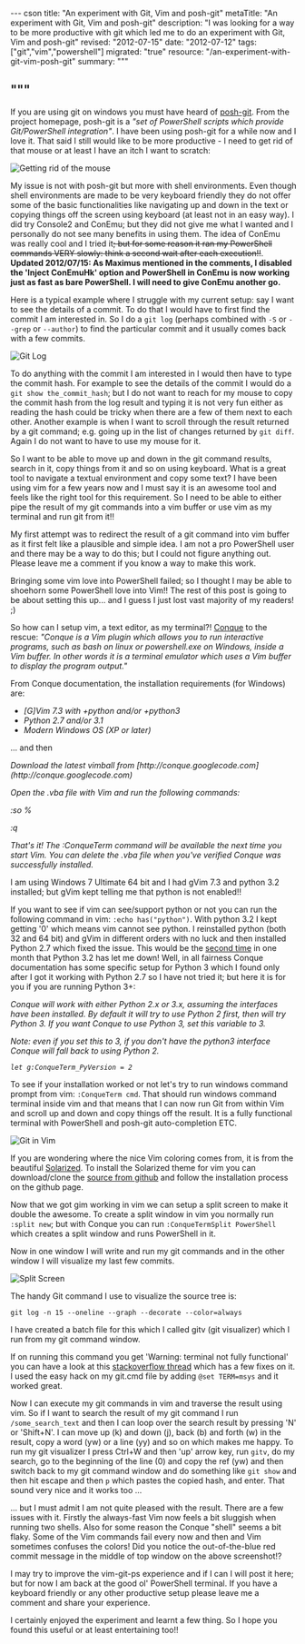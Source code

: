 --- cson
title: "An experiment with Git, Vim and posh-git"
metaTitle: "An experiment with Git, Vim and posh-git"
description: "I was looking for a way to be more productive with git which led me to do an experiment with Git, Vim and posh-git"
revised: "2012-07-15"
date: "2012-07-12"
tags: ["git","vim","powershell"]
migrated: "true"
resource: "/an-experiment-with-git-vim-posh-git"
summary: """

"""
---
If you are using git on windows you must have heard of [posh-git](https://github.com/dahlbyk/posh-git). From the project homepage, posh-git is a *"set of PowerShell scripts which provide Git/PowerShell integration"*. I have been using posh-git for a while now and I love it. That said I still would like to be more productive - I need to get rid of that mouse or at least I have an itch I want to scratch:

![Getting rid of the mouse][1]

My issue is not with posh-git but more with shell environments. Even though shell environments are made to be very keyboard friendly they do not offer some of the basic functionalities like navigating up and down in the text or copying things off the screen using keyboard (at least not in an easy way). I did try Console2 and ConEmu; but they did not give me what I wanted and I personally do not see many benefits in using them. The idea of ConEmu was really cool and I tried it<del>; but for some reason it ran my PowerShell commands VERY slowly: think a second wait after each execution!!</del>. **Updated 2012/07/15: As Maximus mentioned in the comments, I disabled the 'Inject ConEmuHk' option and PowerShell in ConEmu is now working just as fast as bare PowerShell. I will need to give ConEmu another go.**

Here is a typical example where I struggle with my current setup: say I want to  see the details of a commit. To do that I would have to first find the commit I am interested in. So I do a `git log` (perhaps combined with `-S` or `--grep` or `--author`) to find the particular commit and it usually comes back with a few commits. 

![Git Log][2]

To do anything with the commit I am interested in I would then have to type the commit hash. For example to see the details of the commit I would do a `git show the_commit_hash`; but I do not want to reach for my mouse to copy the commit hash from the log result and typing it is not very fun either as reading the hash could be tricky when there are a few of them next to each other. Another example is when I want to scroll through the result returned by a git command; e.g. going up in the list of changes returned by `git diff`. Again I do not want to have to use my mouse for it.

So I want to be able to move up and down in the git command results, search in it, copy things from it and so on using keyboard. What is a great tool to navigate a textual environment and copy some text? I have been using vim for a few years now and I must say it is an awesome tool and feels like the right tool for this requirement. So I need to be able to either pipe the result of my git commands into a vim buffer or use vim as my terminal and run git from it!! 

My first attempt was to redirect the result of a git command into vim buffer as it first felt like a plausible and simple idea. I am not a pro PowerShell user and there may be a way to do this; but I could not figure anything out. Please leave me a comment if you know a way to make this work. 

Bringing some vim love into PowerShell failed; so I thought I may be able to shoehorn some PowerShell love into Vim!! The rest of this post is going to be about setting this up... and I guess I just lost vast majority of my readers! ;)

So how can I setup vim, a text editor, as my terminal?! [Conque][3] to the rescue: *"Conque is a Vim plugin which allows you to run interactive programs, such as bash on linux or powershell.exe on Windows, inside a Vim buffer. In other words it is a terminal emulator which uses a Vim buffer to display the program output."*

From Conque documentation, the installation requirements (for Windows) are:
<em>

 * [G]Vim 7.3 with +python and/or +python3
 * Python 2.7 and/or 3.1
 * Modern Windows OS (XP or later)

</em>

... and then

<em>
Download the latest vimball from [http://conque.googlecode.com](http://conque.googlecode.com)

Open the .vba file with Vim and run the following commands:

:so %

:q

That's it! The :ConqueTerm command will be available the next time you start Vim. You can delete the .vba file when you've verified Conque was successfully installed.
</em>

I am using Windows 7 Ultimate 64 bit and I had gVim 7.3 and python 3.2 installed; but gVim kept telling me that python is not enabled!!

If you want to see if vim can see/support python or not you can run the following command in vim: `:echo has("python")`. With python 3.2 I kept getting '0' which means vim cannot see python. I reinstalled python (both 32 and 64 bit) and gVim in different orders with no luck and then installed Python 2.7 which fixed the issue. This would be the [second time][4] in one month that Python 3.2 has let me down! Well, in all fairness Conque documentation has some specific setup for Python 3 which I found only after I got it working with Python 2.7 so I have not tried it; but here it is for you if you are running Python 3+:

<em>
Conque will work with either Python 2.x or 3.x, assuming the interfaces have
been installed. By default it will try to use Python 2 first, then will try 
Python 3. If you want Conque to use Python 3, set this variable to 3. 

Note: even if you set this to 3, if you don't have the python3 interface
Conque will fall back to using Python 2.

`let g:ConqueTerm_PyVersion = 2`

</em>

To see if your installation worked or not let's try to run windows command prompt from vim: `:ConqueTerm cmd`. That should run windows command terminal inside vim and that means that I can now run Git from within Vim and scroll up and down and copy things off the result. It is a fully functional terminal with PowerShell and posh-git auto-completion ETC.

![Git in Vim][5]

If you are wondering where the nice Vim coloring comes from, it is from the beautiful [Solarized][6]. To install the Solarized theme for vim you can download/clone the [source from github][7] and follow the installation process on the github page.

Now that we got gim working in vim we can setup a split screen to make it double the awesome. To create a split window in vim you normally run `:split new`; but with Conque you can run `:ConqueTermSplit PowerShell` which creates a split window and runs PowerShell in it.

Now in one window I will write and run my git commands and in the other window I will visualize my last few commits.

![Split Screen][8]

The handy Git command I use to visualize the source tree is:

`git log -n 15 --oneline --graph --decorate --color=always`

I have created a batch file for this which I called gitv (git visualizer) which I run from my git command window.

If on running this command you get 'Warning: terminal not fully functional' you can have a look at this [stackoverflow thread](http://stackoverflow.com/questions/7949956/git-diff-not-working-terminal-not-fully-functional) which has a few fixes on it. I used the easy hack on my git.cmd file by adding `@set TERM=msys` and it worked great.

Now I can execute my git commands in vim and traverse the result using vim. So if I want to search the result of my git command I run `/some_search_text` and then I can loop over the search result by pressing 'N' or 'Shift+N'. I can move up (k) and down (j), back (b) and forth (w) in the result, copy a word (yw) or a line (yy) and so on which makes me happy. To run my git visualizer I press Ctrl+W and then 'up' arrow key, run `gitv`, do my search, go to the beginning of the line (0) and copy the ref (yw) and then switch back to my git command window and do something like `git show` and then hit escape and then `p` which pastes the copied hash, and enter. That sound very nice and it works too ...

... but I must admit I am not quite pleased with the result. There are a few issues with it. Firstly the always-fast Vim now feels a bit sluggish when running two shells. Also for some reason the Conque "shell" seems a bit flaky. Some of the Vim commands fail every now and then and Vim sometimes confuses the colors! Did you notice the out-of-the-blue red commit message in the middle of top window on the above screenshot!? 

I may try to improve the vim-git-ps experience and if I can I will post it here; but for now I am back at the good ol' PowerShell terminal. If you have a keyboard friendly or any other productive setup please leave me a comment and share your experience.

I certainly enjoyed the experiment and learnt a few thing. So I hope you found this useful or at least entertaining too!!


  [1]: http://www.mehdi-khalili.com/get/blogpictures/git-vim-poshgit/getting-rid-of-mouse.jpg
  [2]: http://www.mehdi-khalili.com/get/blogpictures/git-vim-poshgit/git-in-cmd.png
  [3]: http://code.google.com/p/conque/
  [4]: http://www.mehdi-khalili.com/migrating-from-mercurial-to-git
  [5]: http://www.mehdi-khalili.com/get/blogpictures/git-vim-poshgit/git-in-vim-solarized.JPG
  [6]: http://ethanschoonover.com/solarized
  [7]: https://github.com/altercation/vim-colors-solarized
  [8]: http://www.mehdi-khalili.com/get/blogpictures/git-vim-poshgit/split-screen.JPG
  [9]: http://www.mehdi-khalili.com/get/blogpictures/git-vim-poshgit/losing-to-the-mouse.png
